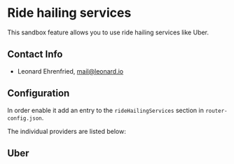 # Ride hailing services

This sandbox feature allows you to use ride hailing services like Uber.

## Contact Info

- Leonard Ehrenfried, [mail@leonard.io](mailto:mail@leonard.io)

## Configuration

In order enable it add an entry to the `rideHailingServices` section in `router-config.json`.

The individual providers are listed below:

## Uber

<!-- INSERT: uber-car-hailing -->
